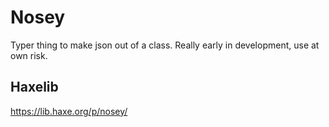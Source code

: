 # Nosey
Typer thing to make json out of a class. Really early in development, use at own risk.

## Haxelib
https://lib.haxe.org/p/nosey/
